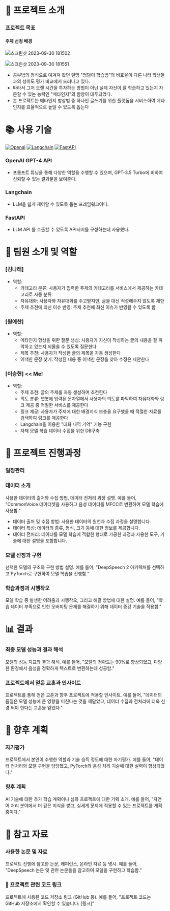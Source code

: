 # 📢 프로젝트 소개
### 프로젝트 목표
#### 주제 선정 배경
![스크린샷 2023-09-30 181502](https://github.com/Blessian/MetaTraining_AI/assets/74029539/27090ed3-66e1-4a2c-87a3-bf91ed9e3b3a)

![스크린샷 2023-09-30 181551](https://github.com/Blessian/MetaTraining_AI/assets/74029539/5aedba1d-0c58-4662-8f12-bd19fbb5a06a)

- 공부법의 정석으로 여겨져 왔던 일명 "엉덩이 학습법"의 비효율이 다른 나라 학생들과의 성취도 평가 비교에서 드러나고 있다.
- 따라서 그저 오랜 시간을 투자하는 방법이 아닌 실제 자신이 잘 학습하고 있는지 자문할 수 있는 능력인 "메타인지"의 함양이 대두되었다.
- 본 프로젝트는 메타인지 향상법 중 하나인 글쓰기를 위한 플랫폼을 서비스하여 메타인지를 효율적으로 높일 수 있도록 돕는다

# 📚 사용 기술

[![Openai](https://img.shields.io/badge/openai-412991?style=for-the-badge&logo=openai&logoColor=white)](https://openai.com/)
[![Langchain](https://img.shields.io/badge/%F0%9F%A6%9C%F0%9F%94%97langchain-fff?style=for-the-badge)](https://www.langchain.com/)
[![FastAPI](https://img.shields.io/badge/FastAPI-005571?style=for-the-badge&logo=fastapi)](https://fastapi.tiangolo.com/ko/)

### OpenAI GPT-4 API
- 프롬프트 튜닝을 통해 다양한 역할을 수행할 수 있으며, GPT-3.5 Turbo에 비하여 신뢰할 수 있는 결과물을 보여준다.
### Langchain
- LLM을 쉽게 제어할 수 있도록 돕는 프레임워크이다.
### FastAPI
- LLM API 를 호출할 수 있도록 API서버를 구성하는데 사용했다.

# 👥 팀원 소개 및 역할
### [김나래]
- 역할: 
  - 카테고리 분류: 사용자가 입력한 주제의 카테고리를 서비스에서 제공하는 카테고리로 자동 분류
  - 자유대화: 사용자와 자유대화를 주고받지만, 글을 대신 적성해주지 않도록 제한
  - 주제 추천에 최신 이슈 반영: 주제 추천에 최신 이슈가 반영될 수 있도록 함
### [원예찬]
- 역할:
  - 메타인지 향상을 위한 질문 생성: 사용자가 자신이 작성하는 글의 내용을 잘 파악하고 있는지 되물을 수 있도록 질문한다
  - 제목 추천: 사용자가 작성한 글의 제목을 자동 생성한다
  - 어색한 문장 찾기: 작성된 내용 중 어색한 문장을 찾아 수정은 제안한다
### [이승현] << Me!
- 역할:
  - 주제 추천: 글의 주제를 자동 생성하여 추천한다
  - 의도 분류: 챗봇에 입력된 문자열에서 사용자의 의도를 파악하여 자유대화와 링크 제공 중 적절한 서비스를 제공한다
  - 링크 제공: 사용자가 주제에 대한 배경지식 보충을 요구했을 때 적절한 자료를 검색하여 링크를 제공한다
  - Langchain을 이용한 "대화 내역 기억" 기능 구현
  - 자체 모델 학습 데이터 수집을 위한 DB구축

# 📅 프로젝트 진행과정
### 일정관리
### 데이터 소개
사용한 데이터의 출처와 수집 방법, 데이터 전처리 과정 설명. 예를 들어, "CommonVoice 데이터셋을 사용하고 음성 데이터를 MFCC로 변환하여 모델 학습에 사용함."
- 데이터 출처 및 수집 방법: 사용한 데이터의 원천과 수집 과정을 설명합니다.
- 데이터 특성: 데이터의 종류, 형식, 크기 등에 대한 정보를 제공합니다.
- 데이터 전처리: 데이터를 모델 학습에 적합한 형태로 가공한 과정과 사용한 도구, 기술에 대한 설명을 포함합니다.
### 모델 선정과 구현
선택한 모델의 구조와 구현 방법 설명. 예를 들어, "DeepSpeech 2 아키텍처를 선택하고 PyTorch로 구현하여 모델 학습을 진행함."
### 학습과정과 시행착오
모델 학습 중 발생한 어려움과 시행착오, 그리고 해결 방법에 대한 설명. 예를 들어, "학습 데이터 부족으로 인한 오버피팅 문제를 해결하기 위해 데이터 증강 기술을 적용함."

# 📊  결과
### 최종 모델 성능과 결과 해석
모델의 성능 지표와 결과 해석. 예를 들어, "모델의 정확도는 90%로 향상되었고, 다양한 환경에서 음성을 정확하게 텍스트로 변환하는데 성공함."
### 프로젝트에서 얻은 교훈과 인사이트
프로젝트를 통해 얻은 교훈과 향후 프로젝트에 적용할 인사이트. 예를 들어, "데이터의 품질은 모델 성능에 큰 영향을 미친다는 것을 깨달았고, 데이터 수집과 전처리에 더욱 신경 써야 한다는 교훈을 얻었다."

# 📝 향후 계획
### 자기평가
프로젝트에서 본인이 수행한 역할과 기술 습득 정도에 대한 자기평가. 예를 들어, "데이터 전처리와 모델 구현을 담당했고, PyTorch와 음성 처리 기술에 대한 실력이 향상되었다."
### 향후 계획
AI 기술에 대한 추가 학습 계획이나 심화 프로젝트에 대한 기획 소개. 예를 들어, "자연어 처리 분야에서 더 깊은 지식을 쌓고, 실세계 문제에 적용할 수 있는 프로젝트를 계획 중이다."

# 🔗 참고 자료
### 사용한 논문 및 자료
프로젝트 진행에 참고한 논문, 레퍼런스, 온라인 자료 등 명시. 예를 들어, "DeepSpeech 논문 및 관련 논문들을 참고하여 모델을 구현하고 학습함."
### 🔗 프로젝트 관련 코드 링크
프로젝트에 사용된 코드 저장소 링크 (GitHub 등). 예를 들어, "프로젝트 코드는 GitHub 저장소에서 확인할 수 있습니다: [링크]"
